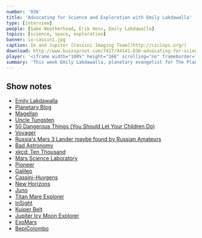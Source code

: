 ```yaml
---
number: '036'
title: 'Advocating for Science and Exploration with Emily Lakdawalla'
type: [interview]
people: [Gabe Weatherhead, Erik Hess, Emily Lakdawalla]
topics: [science, space, exploration]
banner: io-cassini.jpg
caption: Io and Jupiter [Cassini Imaging Team](http://ciclops.org/)
download: http://www.buzzsprout.com/7417/94141-036-advocating-for-science-and-exploration-with-emily-lakdawalla.mp3
player: '<iframe width="100%" height="166" scrolling="no" frameborder="no" src="https://w.soundcloud.com/player/?url=https%3A//api.soundcloud.com/tracks/117519629"></iframe>'
summary: 'This week Emily Lakdawalla, planetary evangelist for The Planetary Society, joins Gabe and Erik to discuss planetary science, education and exploration.'
---
```


## Show notes

* [Emily Lakdawalla](http://www.planetary.org/about/staff/emily-lakdawalla.html)
* [Planetary Blog](http://www.planetary.org/blogs/)
* [Magellan](http://en.wikipedia.org/wiki/Magellan_(spacecraft))
* [Uncle Tungsten](http://www.amazon.com/Uncle-Tungsten-Memories-Chemical-Boyhood/dp/0375704043/ref=sr_1_1?s=books&ie=UTF8&qid=1369508687&sr=1-1&keywords=uncle+tungsten)
* [50 Dangerous Things (You Should Let Your Children Do)](http://www.amazon.com/Dangerous-Things-Should-Your-Children/dp/B0064X7C8A/ref=sr_1_1?s=books&ie=UTF8&qid=1369508805&sr=1-1&keywords=50+dangerous+things+you+should+let+your+children+do)
* [Voyager](http://en.wikipedia.org/wiki/Voyager_program)
* [Russia's Mars 3 Lander maybe found by Russian Amateurs](http://www.planetary.org/blogs/guest-blogs/2013/0412-how-we-searched-for-mars-3.html)
* [Bad Astronomy](http://www.slate.com/blogs/bad_astronomy.html)
* [xkcd: Ten Thousand](http://xkcd.com/1053/)
* [Mars Science Laboratory](http://en.wikipedia.org/wiki/Mars_Science_Laboratory)
* [Pioneer](http://en.wikipedia.org/wiki/Pioneer_program)
* [Galileo](http://en.wikipedia.org/wiki/Galileo_(spacecraft))
* [Cassini-Huygens](http://en.wikipedia.org/wiki/Cassini%E2%80%93Huygens)
* [New Horizons](http://en.wikipedia.org/wiki/New_Horizons)
* [Juno](http://en.wikipedia.org/wiki/Juno_(spacecraft))
* [Titan Mare Explorer](http://en.wikipedia.org/wiki/Titan_Mare_Explorer)
* [InSight](http://en.wikipedia.org/wiki/InSight)
* [Kuiper Belt](http://en.wikipedia.org/wiki/Kuiper_Belt) 
* [Jupiter Icy Moon Explorer](http://en.wikipedia.org/wiki/Jupiter_Icy_Moon_Explorer)
* [ExoMars](http://en.wikipedia.org/wiki/Exomars)
* [BepiColombo](http://en.wikipedia.org/wiki/BepiColombo)